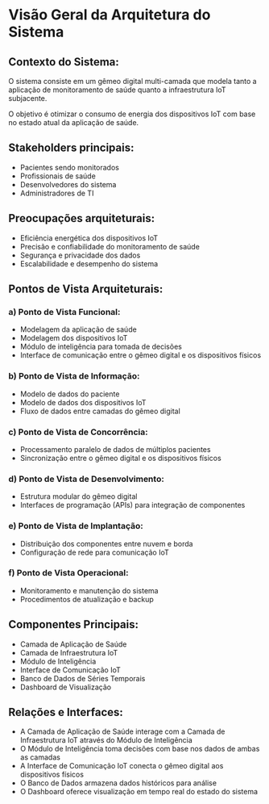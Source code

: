 # Visão Geral da Arquitetura do Sistema

## Contexto do Sistema:
O sistema consiste em um gêmeo digital multi-camada que modela tanto a aplicação de monitoramento de saúde quanto a infraestrutura IoT subjacente.

O objetivo é otimizar o consumo de energia dos dispositivos IoT com base no estado atual da aplicação de saúde.

## Stakeholders principais:
- Pacientes sendo monitorados
- Profissionais de saúde
- Desenvolvedores do sistema
- Administradores de TI

## Preocupações arquiteturais:
- Eficiência energética dos dispositivos IoT
- Precisão e confiabilidade do monitoramento de saúde
- Segurança e privacidade dos dados
- Escalabilidade e desempenho do sistema

## Pontos de Vista Arquiteturais:

### a) Ponto de Vista Funcional:
- Modelagem da aplicação de saúde
- Modelagem dos dispositivos IoT
- Módulo de inteligência para tomada de decisões
- Interface de comunicação entre o gêmeo digital e os dispositivos físicos

### b) Ponto de Vista de Informação:
- Modelo de dados do paciente
- Modelo de dados dos dispositivos IoT
- Fluxo de dados entre camadas do gêmeo digital

### c) Ponto de Vista de Concorrência:
- Processamento paralelo de dados de múltiplos pacientes
- Sincronização entre o gêmeo digital e os dispositivos físicos

### d) Ponto de Vista de Desenvolvimento:
- Estrutura modular do gêmeo digital
- Interfaces de programação (APIs) para integração de componentes

### e) Ponto de Vista de Implantação:
- Distribuição dos componentes entre nuvem e borda
- Configuração de rede para comunicação IoT

### f) Ponto de Vista Operacional:
- Monitoramento e manutenção do sistema
- Procedimentos de atualização e backup

## Componentes Principais:
- Camada de Aplicação de Saúde
- Camada de Infraestrutura IoT
- Módulo de Inteligência
- Interface de Comunicação IoT
- Banco de Dados de Séries Temporais
- Dashboard de Visualização

## Relações e Interfaces:
- A Camada de Aplicação de Saúde interage com a Camada de Infraestrutura IoT através do Módulo de Inteligência
- O Módulo de Inteligência toma decisões com base nos dados de ambas as camadas
- A Interface de Comunicação IoT conecta o gêmeo digital aos dispositivos físicos
- O Banco de Dados armazena dados históricos para análise
- O Dashboard oferece visualização em tempo real do estado do sistema